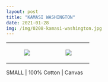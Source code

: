 ```yaml
---
layout: post
title: "KAMASI WASHINGTON"
date: 2021-01-28
img: /img/0208-kamasi-washington.jpg
---
```




<table style="width:100%;"><tr><td style="vertical-align:top;">
      <figure class="tmblr-full" data-orig-height="2048" data-orig-width="1365" data-orig-src="https://concertshirts.netlify.app/shirts/0208/0208-01.jpg"><img src="https://64.media.tumblr.com/8789fbd5d03da6d2dd0c7e188b5fcfb7/93eb805633f5e054-ce/s540x810/ab1c189608dbcb2bb84058ceda35540cd8601f95.jpg" data-orig-height="2048" data-orig-width="1365" data-orig-src="https://concertshirts.netlify.app/shirts/0208/0208-01.jpg"/></figure></td>
    <td style="vertical-align:top;">
      <figure class="tmblr-full" data-orig-height="2048" data-orig-width="1365" data-orig-src="https://concertshirts.netlify.app/shirts/0208/0208-02.jpg"><img src="https://64.media.tumblr.com/f12caceb1c1320ee5a37d63a166b0cff/93eb805633f5e054-fc/s540x810/48dc041ecd0832598907049770ee8d3b08914a5d.jpg" data-orig-height="2048" data-orig-width="1365" data-orig-src="https://concertshirts.netlify.app/shirts/0208/0208-02.jpg"/></figure></td>
  </tr></table><p>
  SMALL | 100% Cotton | Canvas
</p>
